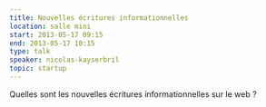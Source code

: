 ```yaml
---
title: Nouvelles écritures informationnelles
location: salle mini
start: 2013-05-17 09:15
end: 2013-05-17 10:15
type: talk
speaker: nicolas-kayserbril
topic: startup
---
```


Quelles sont les nouvelles écritures informationnelles sur le web ?
